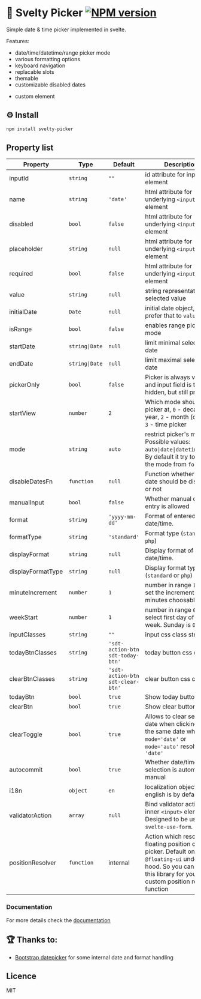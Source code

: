 # 📆 Svelty Picker [![NPM version](https://img.shields.io/npm/v/svelty-picker.svg?style=flat)](https://www.npmjs.org/package/svelty-picker)

Simple date & time picker implemented in svelte.

Features:
- date/time/datetime/range picker mode
- various formatting options
- keyboard navigation
- replacable slots
- themable
- customizable disabled dates
<!-- - validator action for `<input>` using `svelte-use-forms` (optional) -->
- custom element

## ⚙️ Install

```js
npm install svelty-picker
```

## Property list

| Property        | Type          | Default       | Description |
|-----------------|---------------|---------------|-------------------|
| inputId         | `string`      | `""`          | id attribute for input element
| name            | `string`      | `'date'`      | html attribute for underlying `<input>` element  |
| disabled        | `bool`        | `false`       | html attribute for underlying `<input>` element  |
| placeholder     | `string`      | `null`        | html attribute for underlying `<input>` element  |
| required        | `bool`        | `false`       | html attribute for underlying `<input>` element  |
| value           | `string`      | `null`        | string representation of selected value |
| initialDate     | `Date`        | `null`        | initial date object, if you prefer that to `value` |
| isRange         | `bool`        | `false`       | enables range picker mode  |
| startDate       | <code>string\|Date</code>| `null`        | limit minimal selectable date |
| endDate         | <code>string\|Date</code>| `null`        | limit maximal selectable date |
| pickerOnly      | `bool`        | `false`       | Picker is always visible and input field is then hidden, but still present |
| startView       | `number`      | `2`           | Which mode should picker at, `0` - decade, `1` - year, `2` - month (default), `3` - time picker
| mode            | `string`      | `auto`        | restrict picker's mode. Possible values: `auto\|date\|datetime\|time`. By default it try to guess the mode from `format` |
| disableDatesFn  | `function`    | `null`        | Function whether passed date should be disabled or not |
| manualInput     | `bool`        | `false`       | Whether manual date entry is allowed |
| format          | `string`      | `'yyyy-mm-dd'`  | Format of entered date/time.  |
| formatType      | `string`      | `'standard'`  | Format type (`standard` or `php`) |
| displayFormat          | `string`      | `null`  | Display format of entered date/time.  |
| displayFormatType      | `string`      | `null`  | Display format type (`standard` or `php`) |
| minuteIncrement | `number`      | `1`           | number in range `1-60` to set the increment of minutes choosable |
| weekStart       | `number`      | `1`           | number in range `0-6` to select first day of the week. Sunday is `0` |
| inputClasses    | `string`      | `""`            | input css class string |
| todayBtnClasses | `string`      | `'sdt-action-btn sdt-today-btn'` | today button css classes |
| clearBtnClasses | `string`      | `'sdt-action-btn sdt-clear-btn'` | clear button css classes |
| todayBtn        | `bool`        | `true`        | Show today button |
| clearBtn        | `bool`        | `true`        | Show clear button |
| clearToggle     | `bool`        | `true`        | Allows to clear selected date when clicking on the same date when in `mode='date'` or `mode='auto'` resolving to `'date'` |
| autocommit       | `bool`        | `true`        | Whether date/time selection is automatic or manual |
| i18n            | `object`      | `en`          | localization object, english is by default |
| validatorAction | `array`       | `null`        | Bind validator action for inner `<input>` element. Designed to be used with `svelte-use-form`.
| positionResolver | `function`   | internal      | Action which resolves floating position of picker. Default one uses `@floating-ui` under the hood. So you can use this library for your custom position resolver function

### Documentation

For more details check the [documentation](https://mskocik.github.io/svelty-picker/)

## 🏆 Thanks to:

- [Bootstrap datepicker](https://github.com/smalot/bootstrap-datetimepicker/blob/master/js/bootstrap-datetimepicker.js) for some internal date and format handling

## Licence

MIT
